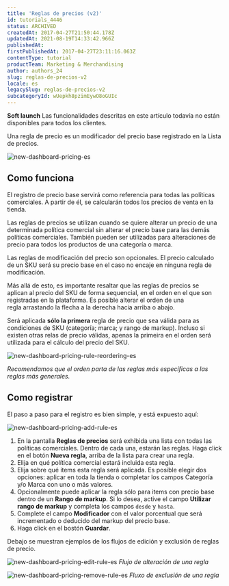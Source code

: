 ```yaml
---
title: 'Reglas de precios (v2)'
id: tutorials_4446
status: ARCHIVED
createdAt: 2017-04-27T21:50:44.178Z
updatedAt: 2021-08-19T14:33:42.966Z
publishedAt: 
firstPublishedAt: 2017-04-27T23:11:16.063Z
contentType: tutorial
productTeam: Marketing & Merchandising
author: authors_24
slug: reglas-de-precios-v2
locale: es
legacySlug: reglas-de-precios-v2
subcategoryId: wUepkh8pzimEywO8oGUIc
---
```


**Soft launch**
Las funcionalidades descritas en este artículo todavía no están disponibles para todos los clientes.

Una regla de precio es un modificador del precio base registrado en la Lista de precios.

![new-dashboard-pricing-es](//images.contentful.com/alneenqid6w5/3EB6csYrKUiwQGGuikW0MA/ada36ea5a53b0d864561093817b76bf9/new-dashboard-pricing-es.gif)

## Como funciona

El registro de precio base servirá como referencia para todas las políticas comerciales. A partir de él, se calcularán todos los precios de venta en la tienda.

Las reglas de precios se utilizan cuando se quiere alterar un precio de una determinada política comercial sin alterar el precio base para las demás políticas comerciales. También pueden ser utilizadas para alteraciones de precio para todos los productos de una categoría o marca.

Las reglas de modificación del precio son opcionales. El precio calculado de un SKU será su precio base en el caso no encaje en ninguna regla de modificación.

Más allá de esto, es importante resaltar que las reglas de precios se aplican al precio del SKU de forma sequencial, en el orden en el que son registradas en la plataforma. Es posible alterar el orden de una regla arrastando la flecha a la derecha hacia arriba o abajo. 

Será aplicada **sólo la primera** regla de precio que sea válida para as condiciones de SKU (categoría; marca; y rango de markup). Incluso si existen otras relas de precio válidas, apenas la primeira en el orden será utilizada para el cálculo del precio del SKU.

![new-dashboard-pricing-rule-reordering-es](//images.contentful.com/alneenqid6w5/3qFR7a9G2kCO6IMSACoKki/be7a36609e25db3e3e4da99f5b116c71/new-dashboard-pricing-rule-reordering-es.gif)

_Recomendamos que el orden parta de las reglas más específicas a las reglas más generales._

## Como registrar

El paso a paso para el registro es bien simple, y está expuesto aquí:

![new-dashboard-pricing-add-rule-es](//images.contentful.com/alneenqid6w5/1WE61W9Hvu8GMIoywGeqOG/97efe02874306a266793385ef984c32d/new-dashboard-pricing-add-rule-es.gif)

1. En la pantalla **Reglas de precios** será exhibida una lista con todas las políticas comerciales. Dentro de cada una, estarán las reglas. Haga click en el botón **Nueva regla**, arriba de la lista para crear una regla.
2. Elija en qué política comercial estará incluida esta regla.
3. Elija sobre qué items esta regla será aplicada. Es posible elegir dos opciones: aplicar en toda la tienda o completar los campos Categoría y/o Marca con uno o más valores.
4. Opcionalmente puede aplicar la regla sólo para items con precio base dentro de un **Rango de markup**. Si lo desea, active el campo **Utilizar rango de markup** y completa los campos `desde` y `hasta`.
5. Complete el campo **Modificador** con el valor porcentual que será incrementado o deducido del markup del precio base.
6. Haga click en el bostón **Guardar**.

Debajo se muestran ejemplos de los flujos de edición y exclusión de reglas de precio.

![new-dashboard-pricing-edit-rule-es](//images.contentful.com/alneenqid6w5/61kaPdcYbCkwYGa0IeQoOg/5620702e4eb27233d0bbc8a3e60e7c11/new-dashboard-pricing-edit-rule-es.gif)
*Flujo de alteración de una regla*

![new-dashboard-pricing-remove-rule-es](//images.contentful.com/alneenqid6w5/1iiu0BkGmgSC0Awgoacmq0/dedb479cfb8745277bad3e8f8d4e93ff/new-dashboard-pricing-remove-rule-es.gif)
*Fluxo de exclusión de una regla*
